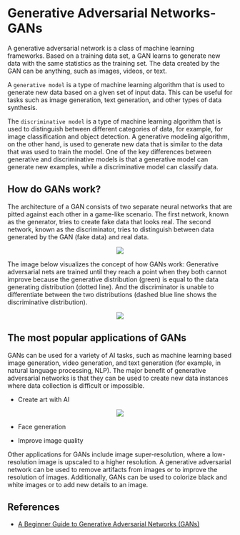 # Generative Adversarial Networks-GANs

A generative adversarial network is a class of machine learning frameworks. Based on a training data set, a GAN learns to generate new data with the same statistics as the training set. The data created by the GAN can be anything, such as images, videos, or text.

A `generative model` is a type of machine learning algorithm that is used to generate new data based on a given set of input data. This can be useful for tasks such as image generation, text generation, and other types of data synthesis.

The `discriminative model` is a type of machine learning algorithm that is used to distinguish between different categories of data, for example, for image classification and object detection. A generative modeling algorithm, on the other hand, is used to generate new data that is similar to the data that was used to train the model. One of the key differences between generative and discriminative models is that a generative model can generate new examples, while a discriminative model can classify data.

## How do GANs work? 

The architecture of a GAN consists of two separate neural networks that are pitted against each other in a game-like scenario. The first network, known as the generator, tries to create fake data that looks real. The second network, known as the discriminator, tries to distinguish between data generated by the GAN (fake data) and real data. 

<p align="center">
<img src="pic/GAN_en.png">
</p>

The image below visualizes the concept of how GANs work: Generative adversarial nets are trained until they reach a point when they both cannot improve because the generative distribution (green) is equal to the data generating distribution (dotted line). And the discriminator is unable to differentiate between the two distributions (dashed blue line shows the discriminative distribution).

<p align="center">
<img src="pic/how-generative-adversarial-networks-work-1060x360.webp">
</p>

## The most popular applications of GANs 

GANs can be used for a variety of AI tasks, such as machine learning based image generation, video generation, and text generation (for example, in natural language processing, NLP). The major benefit of generative adversarial networks is that they can be used to create new data instances where data collection is difficult or impossible.

- Create art with AI

<p align="center">
<img src="pic/gan-examples-of-monet-style-visualizations.webp">
</p>

- Face generation

- Improve image quality 

Other applications for GANs include image super-resolution, where a low-resolution image is upscaled to a higher resolution. A generative adversarial network can be used to remove artifacts from images or to improve the resolution of images. Additionally, GANs can be used to colorize black and white images or to add new details to an image.  

## References

- [A Beginner Guide to Generative Adversarial Networks (GANs)](https://viso.ai/deep-learning/generative-adversarial-networks-gan/)